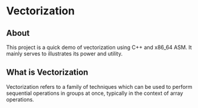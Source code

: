 # Vectorization

## About
This project is a quick demo of vectorization using C++ and x86_64 ASM. It mainly serves to illustrates its power and utility.

## What is Vectorization 
Vectorization refers to a family of techniques which can be used to perform sequential operations in groups at once, typically in the context of array operations. 
